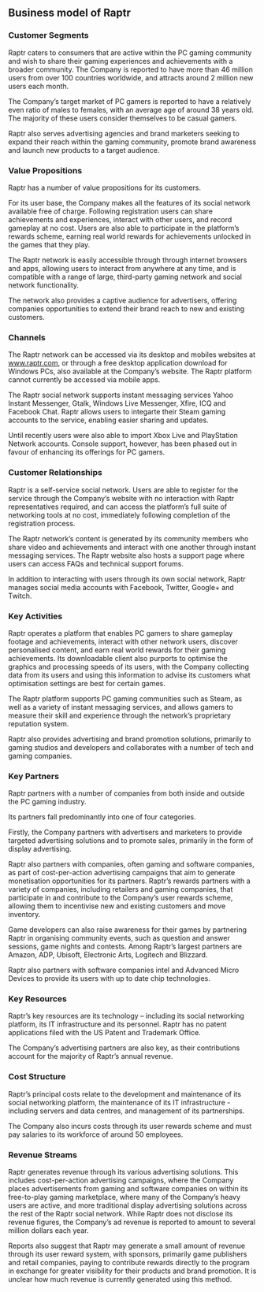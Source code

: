 Business model of Raptr
-----------------------

 ### Customer Segments

 Raptr caters to consumers that are active within the PC gaming community and wish to share their gaming experiences and achievements with a broader community. The Company is reported to have more than 46 million users from over 100 countries worldwide, and attracts around 2 million new users each month.

 The Company’s target market of PC gamers is reported to have a relatively even ratio of males to females, with an average age of around 38 years old. The majority of these users consider themselves to be casual gamers.

 Raptr also serves advertising agencies and brand marketers seeking to expand their reach within the gaming community, promote brand awareness and launch new products to a target audience.

 ### Value Propositions

 Raptr has a number of value propositions for its customers.

 For its user base, the Company makes all the features of its social network available free of charge. Following registration users can share achievements and experiences, interact with other users, and record gameplay at no cost. Users are also able to participate in the platform’s rewards scheme, earning real world rewards for achievements unlocked in the games that they play.

 The Raptr network is easily accessible through through internet browsers and apps, allowing users to interact from anywhere at any time, and is compatible with a range of large, third-party gaming network and social network functionality.

 The network also provides a captive audience for advertisers, offering companies opportunities to extend their brand reach to new and existing customers.

 ### Channels

 The Raptr network can be accessed via its desktop and mobiles websites at www.raptr.com, or through a free desktop application download for Windows PCs, also available at the Company’s website. The Raptr platform cannot currently be accessed via mobile apps.

 The Raptr social network supports instant messaging services Yahoo Instant Messenger, Gtalk, Windows Live Messenger, Xfire, ICQ and Facebook Chat. Raptr allows users to integarte their Steam gaming accounts to the service, enabling easier sharing and updates.

 Until recently users were also able to import Xbox Live and PlayStation Network accounts. Console support, however, has been phased out in favour of enhancing its offerings for PC gamers.

 ### Customer Relationships

 Raptr is a self-service social network. Users are able to register for the service through the Company’s website with no interaction with Raptr representatives required, and can access the platform’s full suite of networking tools at no cost, immediately following completion of the registration process.

 The Raptr network’s content is generated by its community members who share video and achievements and interact with one another through instant messaging services. The Raptr website also hosts a support page where users can access FAQs and technical support forums.

 In addition to interacting with users through its own social network, Raptr manages social media accounts with Facebook, Twitter, Google+ and Twitch.

 ### Key Activities

 Raptr operates a platform that enables PC gamers to share gameplay footage and achievements, interact with other network users, discover personalised content, and earn real world rewards for their gaming achievements. Its downloadable client also purports to optimise the graphics and processing speeds of its users, with the Company collecting data from its users and using this information to advise its customers what optimisation settings are best for certain games.

 The Raptr platform supports PC gaming communities such as Steam, as well as a variety of instant messaging services, and allows gamers to measure their skill and experience through the network’s proprietary reputation system.

 Raptr also provides advertising and brand promotion solutions, primarily to gaming studios and developers and collaborates with a number of tech and gaming companies.

 ### Key Partners

 Raptr partners with a number of companies from both inside and outside the PC gaming industry.

 Its partners fall predominantly into one of four categories.

 Firstly, the Company partners with advertisers and marketers to provide targeted advertising solutions and to promote sales, primarily in the form of display advertising.

 Raptr also partners with companies, often gaming and software companies, as part of cost-per-action advertising campaigns that aim to generate monetisation opportunities for its partners. Raptr’s rewards partners with a variety of companies, including retailers and gaming companies, that participate in and contribute to the Company’s user rewards scheme, allowing them to incentivise new and existing customers and move inventory.

 Game developers can also raise awareness for their games by partnering Raptr in organising community events, such as question and answer sessions, game nights and contests. Among Raptr’s largest partners are Amazon, ADP, Ubisoft, Electronic Arts, Logitech and Blizzard.

 Raptr also partners with software companies intel and Advanced Micro Devices to provide its users with up to date chip technologies.      

 ### Key Resources

 Raptr’s key resources are its technology – including its social networking platform, its IT infrastructure and its personnel. Raptr has no patent applications filed with the US Patent and Trademark Office.

 The Company’s advertising partners are also key, as their contributions account for the majority of Raptr’s annual revenue.

 ### Cost Structure

 Raptr’s principal costs relate to the development and maintenance of its social networking platform, the maintenance of its IT infrastructure - including servers and data centres, and management of its partnerships.

 The Company also incurs costs through its user rewards scheme and must pay salaries to its workforce of around 50 employees.

 ### Revenue Streams

 Raptr generates revenue through its various advertising solutions. This includes cost-per-action advertising campaigns, where the Company places advertisements from gaming and software companies on within its free-to-play gaming marketplace, where many of the Company’s heavy users are active, and more traditional display advertising solutions across the rest of the Raptr social network. While Raptr does not disclose its revenue figures, the Company’s ad revenue is reported to amount to several million dollars each year.

 Reports also suggest that Raptr may generate a small amount of revenue through its user reward system, with sponsors, primarily game publishers and retail companies, paying to contribute rewards directly to the program in exchange for greater visibility for their products and brand promotion. It is unclear how much revenue is currently generated using this method.